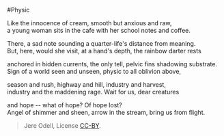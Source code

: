#Physic

Like the innocence of cream, smooth but anxious and raw,  
a young woman sits in the cafe with her school notes and coffee.

There, a sad note sounding a quarter-life's distance from meaning.  
But, here, would she visit, at a hand's depth, the rainbow darter rests

anchored in hidden currents, the only tell, pelvic fins shadowing substrate.  
Sign of a world seen and unseen, physic to all oblivion above,

season and rush, highway and hill, industry and harvest,  
industry and the maddening rage. Wait for us, dear creatures

and hope -- what of hope? Of hope lost?  
Angel of shimmer and sheen, arrow in the stream, bring us from flight.


>Jere Odell, License [CC-BY](https://creativecommons.org/licenses/by/4.0/).
